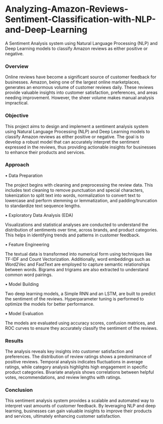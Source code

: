 # Analyzing-Amazon-Reviews-Sentiment-Classification-with-NLP-and-Deep-Learning
A Sentiment Analysis system using Natural Language Processing (NLP) and Deep Learning models to classify Amazon reviews as either positive or negative.

### Overview

Online reviews have become a significant source of customer feedback for businesses. Amazon, being one of the largest online marketplaces, generates an enormous volume of customer reviews daily. These reviews provide valuable insights into customer satisfaction, preferences, and areas needing improvement. However, the sheer volume makes manual analysis impractical.

### Objective

This project aims to design and implement a sentiment analysis system using Natural Language Processing (NLP) and Deep Learning models to classify Amazon reviews as either positive or negative. The goal is to develop a robust model that can accurately interpret the sentiment expressed in the reviews, thus providing actionable insights for businesses to enhance their products and services.

### Approach

•	Data Preparation

The project begins with cleaning and preprocessing the review data. This includes text cleaning to remove punctuation and special characters, tokenization to split text into words, normalization to convert text to lowercase and perform stemming or lemmatization, and padding/truncation to standardize text sequence lengths.

•	Exploratory Data Analysis (EDA)

Visualizations and statistical analyses are conducted to understand the distribution of sentiments over time, across brands, and product categories. This helps in identifying trends and patterns in customer feedback.

•	Feature Engineering

The textual data is transformed into numerical form using techniques like TF-IDF and Count Vectorization. Additionally, word embeddings such as Word2Vec and FastText are employed to capture semantic relationships between words. Bigrams and trigrams are also extracted to understand common word pairings.

•	Model Building 

Two deep learning models, a Simple RNN and an LSTM, are built to predict the sentiment of the reviews. Hyperparameter tuning is performed to optimize the models for better performance.

•	Model Evaluation

The models are evaluated using accuracy scores, confusion matrices, and ROC curves to ensure they accurately classify the sentiment of the reviews.

### Results

The analysis reveals key insights into customer satisfaction and preferences. The distribution of review ratings shows a predominance of positive reviews. Temporal analysis indicates fluctuations in average ratings, while category analysis highlights high engagement in specific product categories. Bivariate analysis shows correlations between helpful votes, recommendations, and review lengths with ratings.

### Conclusion

This sentiment analysis system provides a scalable and automated way to interpret vast amounts of customer feedback. By leveraging NLP and deep learning, businesses can gain valuable insights to improve their products and services, ultimately enhancing customer satisfaction.
